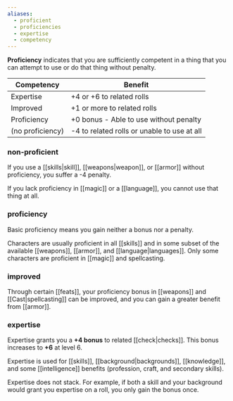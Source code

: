 ```yaml
---
aliases:
  - proficient
  - proficiencies
  - expertise
  - competency
---
```

**Proficiency** indicates that you are sufficiently competent in a thing that you can attempt to use or do that thing without penalty.  

| Competency       | Benefit                                     |
| ---------------- | ------------------------------------------- |
| Expertise        | +4 or +6 to related rolls                   |
| Improved         | +1 or more to related rolls                 |
| Proficiency      | +0 bonus - Able to use without penalty      |
| (no proficiency) | -4 to related rolls or unable to use at all |
### non-proficient

If you use a [[skills|skill]], [[weapons|weapon]], or [[armor]] without proficiency, you suffer a -4 penalty.

If you lack proficiency in [[magic]] or a [[language]], you cannot use that thing at all.

### proficiency

Basic proficiency means you gain neither a bonus nor a penalty.

Characters are usually proficient in all [[skills]] and in some subset of the available [[weapons]], [[armor]], and [[language|languages]].  Only some characters are proficient in [[magic]] and spellcasting.

### improved

Through certain [[feats]], your proficiency bonus in [[weapons]] and [[Cast|spellcasting]] can be improved, and you can gain a greater benefit from [[armor]].

### expertise

Expertise grants you a **+4 bonus** to related [[check|checks]].  This bonus increases to **+6** at level 6.  

Expertise is used for [[skills]], [[background|backgrounds]], [[knowledge]], and some [[intelligence]] benefits (profession, craft, and secondary skills). 

Expertise does not stack.  For example, if both a skill and your background would grant you expertise on a roll, you only gain the bonus once.

